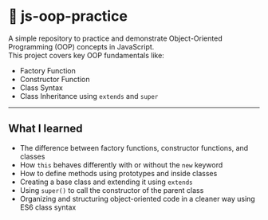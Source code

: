 # 🧠 js-oop-practice

A simple repository to practice and demonstrate Object-Oriented Programming (OOP) concepts in JavaScript.  
This project covers key OOP fundamentals like:

- Factory Function  
- Constructor Function  
- Class Syntax  
- Class Inheritance using `extends` and `super`  

---

## What I learned

- The difference between factory functions, constructor functions, and classes  
- How `this` behaves differently with or without the `new` keyword  
- How to define methods using prototypes and inside classes  
- Creating a base class and extending it using `extends`  
- Using `super()` to call the constructor of the parent class  
- Organizing and structuring object-oriented code in a cleaner way using ES6 class syntax  
